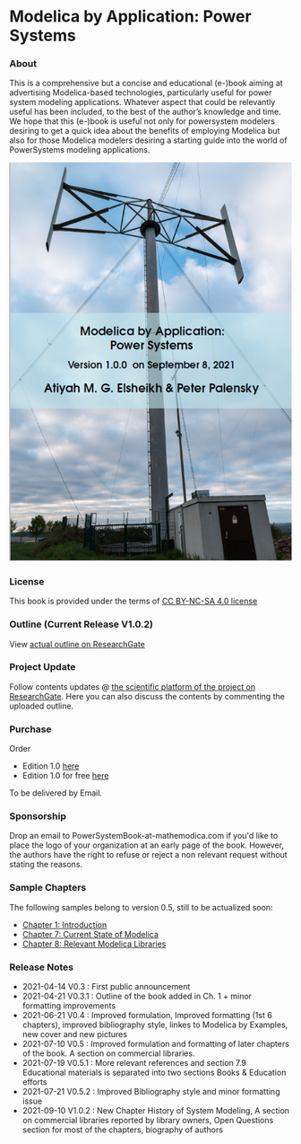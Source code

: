# Modelica by Application: Power Systems 

### About 

This is a comprehensive but a concise and educational (e-)book aiming at advertising Modelica-based technologies, particularly useful for power system modeling applications. Whatever aspect that could be relevantly useful has been included,  to the best of the author’s knowledge and time.  We hope that this (e-)book is useful not only for powersystem modelers desiring to get a quick idea about the benefits of employing Modelica but also for those Modelica modelers desiring a starting guide into the world of PowerSystems modeling applications.

![Cover](MPSCoverActual.png)

### License 

This book is provided under the terms of [CC BY-NC-SA 4.0 license](https://creativecommons.org/licenses/by-nc-sa/4.0/)

### Outline (Current Release V1.0.2)

View [actual outline on ResearchGate](https://www.researchgate.net/publication/353340102_Book_Outline_Modelica_by_Application_Power_Systems)

### Project Update 

Follow contents updates @ [the scientific platform of the project on ResearchGate](https://www.researchgate.net/project/Book-Modelica-By-Application-Power-Systems). Here you can also discuss the contents by commenting the uploaded outline.

### Purchase

Order 
- Edition 1.0 [here](https://gum.co/mathemodica-powsys)
- Edition 1.0 for free [here](https://gum.co/mathemodica-powsys-free) 

To be delivered by Email.

### Sponsorship 

Drop an email to PowerSystemBook-at-mathemodica.com if you'd like to place the logo of your organization at an early page of the book. However, the authors have the right to refuse or reject a non relevant request without stating the reasons. 

### Sample Chapters 

The following samples belong to version 0.5, still to be actualized soon: 
- [Chapter 1: Introduction](https://github.com/Mathemodica/ModelicaPowerSystemBook/blob/main/samples/MPS_ActualVersion_Towards1.0-Ch1.pdf)
- [Chapter 7: Current State of Modelica](https://github.com/Mathemodica/ModelicaPowerSystemBook/blob/main/samples/MPS_ActualVersion_Towards1.0-Ch7.pdf)
- [Chapter 8: Relevant Modelica Libraries](https://github.com/Mathemodica/ModelicaPowerSystemBook/blob/main/samples/MPS_ActualVersion_Towards1.0-Ch8.pdf)

### Release Notes 

- 2021-04-14 V0.3   : First public announcement 
- 2021-04-21 V0.3.1 : Outline of the book added in Ch. 1 + minor formatting improvements  
- 2021-06-21 V0.4   : Improved formulation, Improved formatting (1st 6 chapters), improved bibliography style, linkes to Modelica by Examples, new cover and new pictures  
- 2021-07-10 V0.5   : Improved formulation and formatting of later chapters of the book. A section on commercial libraries. 
- 2021-07-19 V0.5.1 : More relevant references and section 7.9 Educational materials is separated into two sections Books & Education efforts  
- 2021-07-21 V0.5.2 : Improved Bibliography style and minor formatting issue
- 2021-09-10 V1.0.2 : New Chapter History of System Modeling, A section on commercial libraries reported by library owners, Open Questions section for most of the chapters, biography of authors
